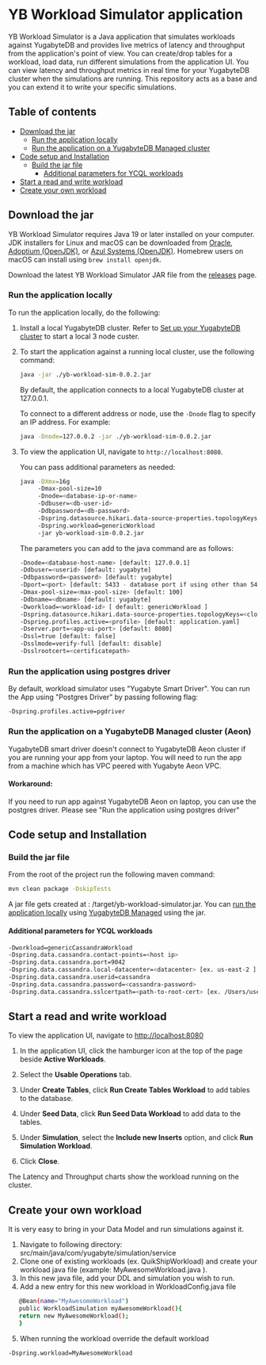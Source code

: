 # YB Workload Simulator application

YB Workload Simulator is a Java application that simulates workloads against YugabyteDB and provides live metrics of latency and throughput from the application's point of view. You can create/drop tables for a workload, load data, run different simulations from the application UI. You can view latency and throughput metrics in real time for your YugabyteDB cluster when the simulations are running. This repository acts as a base and you can extend it to write your specific simulations.

## Table of contents

* [Download the jar](#download-the-jar)
   * [Run the application locally](#run-the-application-locally)
   * [Run the application on a YugabyteDB Managed cluster](#run-the-application-on-a-yugabytedb-managed-cluster)
* [Code setup and Installation](#code-setup-and-installation)
   * [Build the jar file](#build-the-jar-file)
      * [Additional parameters for YCQL workloads](#additional-parameters-for-ycql-workloads)
* [Start a read and write workload](#start-a-read-and-write-workload)
* [Create your own workload](#create-your-own-workload)

## Download the jar

YB Workload Simulator requires Java 19 or later installed on your computer. JDK installers for Linux and macOS can be downloaded from [Oracle](http://jdk.java.net/), [Adoptium (OpenJDK)](https://adoptium.net/), or [Azul Systems (OpenJDK)](https://www.azul.com/downloads/?package=jdk). Homebrew users on macOS can install using `brew install openjdk`.

Download the latest YB Workload Simulator JAR file from the [releases](https://github.com/YugabyteDB-Samples/yb-workload-simulator/releases) page.

### Run the application locally

To run the application locally, do the following:

1. Install a local YugabyteDB cluster. Refer to [Set up your YugabyteDB cluster](https://docs.yugabyte.com/preview/explore/#set-up-your-yugabytedb-cluster) to start a local 3 node custer.

1. To start the application against a running local cluster, use the following command:

    ```sh
    java -jar ./yb-workload-sim-0.0.2.jar
    ```

    By default, the application connects to a local YugabyteDB cluster at 127.0.0.1.

    To connect to a different address or node, use the `-Dnode` flag to specify an IP address. For example:

    ```sh
    java -Dnode=127.0.0.2 -jar ./yb-workload-sim-0.0.2.jar
    ```

1. To view the application UI, navigate to `http://localhost:8080`.

   You can pass additional parameters as needed:

    ```sh
    java -DXmx=16g
         -Dmax-pool-size=10
         -Dnode=<database-ip-or-name>
         -Ddbuser=<db-user-id>
         -Ddbpassword=<db-password>
         -Dspring.datasource.hikari.data-source-properties.topologyKeys=<cloud.region.zone>
         -Dspring.workload=genericWorkload
         -jar yb-workload-sim-0.0.2.jar
    ```

    The parameters you can add to the java command are as follows:

    ```sh
    -Dnode=<database-host-name> [default: 127.0.0.1]
    -Ddbuser=<userid> [default: yugabyte]
    -Ddbpassword=<password> [default: yugabyte]
    -Dport=<port> [default: 5433 - database port if using other than 5433]
    -Dmax-pool-size=<max-pool-size> [default: 100]
    -Ddbname=<dbname> [default: yugabyte]
    -Dworkload=<workload-id> [ default: genericWorkload ]
    -Dspring.datasource.hikari.data-source-properties.topologyKeys=<cloud.region.zone> [ex. aws.us-east-2.us-east-2a,aws.us-east-2.us-east-2b,aws.us-east-2.us-east-2c]
    -Dspring.profiles.active=<profile> [default: application.yaml]
    -Dserver.port=<app-ui-port> [default: 8080]
    -Dssl=true [default: false]
    -Dsslmode=verify-full [default: disable]
    -Dsslrootcert=<certificatepath>
    ```

### Run the application using postgres driver
By default, workload simulator uses "Yugabyte Smart Driver". You can run the App using "Postgres Driver" by passing following flag:
```
-Dspring.profiles.active=pgdriver
```

### Run the application on a YugabyteDB Managed cluster (Aeon)
YugabyteDB smart driver doesn't connect to YugabyteDB Aeon cluster if you are running your app from your laptop. You will need to run the app from a machine which has VPC peered with Yugabyte Aeon VPC. 

#### Workaround:
If you need to run app against YugabyteDB Aeon on laptop, you can use the postgres driver. Please see "Run the application using postgres driver"


## Code setup and Installation

### Build the jar file

From the root of the project run the following maven command:

```sh
mvn clean package -DskipTests
```

A jar file gets created at : <yb-workload-sim>/target/yb-workload-simulator.jar. You can [run the application locally](https://github.com/YugabyteDB-Samples/yb-workload-simulator/edit/main/README.md#run-the-application-locally) using [YugabyteDB Managed](#run-the-application-on-a-yugabytedb-managed-cluster) using the jar.

#### Additional parameters for YCQL workloads

```sh
-Dworkload=genericCassandraWorkload
-Dspring.data.cassandra.contact-points=<host ip>
-Dspring.data.cassandra.port=9042
-Dspring.data.cassandra.local-datacenter=<datacenter> [ex. us-east-2 ]
-Dspring.data.cassandra.userid=cassandra
-Dspring.data.cassandra.password=<cassandra-password>
-Dspring.data.cassandra.sslcertpath=<path-to-root-cert> [ex. /Users/username/root.crt]  
```


## Start a read and write workload

To view the application UI, navigate to <http://localhost:8080>

1. In the application UI, click the hamburger icon at the top of the page beside **Active Workloads**.

1. Select the **Usable Operations** tab.

1. Under **Create Tables**, click **Run Create Tables Workload** to add tables to the database.

1. Under **Seed Data**, click **Run Seed Data Workload** to add data to the tables.

1. Under **Simulation**, select the **Include new Inserts** option, and click **Run Simulation Workload**.

1. Click **Close**.

The Latency and Throughput charts show the workload running on the cluster.

## Create your own workload
It is very easy to bring in your Data Model and run simulations against it.
1. Navigate to following directory: src/main/java/com/yugabyte/simulation/service
2. Clone one of existing workloads (ex. QuikShipWorkload) and create your workload java file (example: MyAwesomeWorkload.java ).
3. In this new java file, add your DDL and simulation you wish to run.
4. Add a new entry for this new workload in WorkloadConfig.java file
```sh
   @Bean(name="MyAwesomeWorkload")
   public WorkloadSimulation myAwesomeWorkload(){
   return new MyAwesomeWorkload();
   }
   ```
5. When running the workload override the default workload
```sh
-Dspring.workload=MyAwesomeWorkload
```
